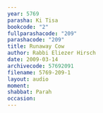 ```yaml
---
year: 5769
parasha: Ki Tisa
bookcode: "2"
fullparashacode: "209"
parashacode: "209"
title: Runaway Cow
author: Rabbi Eliezer Hirsch
date: 2009-03-14
archivecode: 57692091
filename: 5769-209-1
layout: audio
moment: 
shabbat: Parah
occasion: 
---
```

